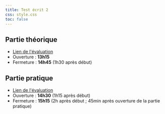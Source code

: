 ```yaml
---
title: Test écrit 2
css: style.css
toc: false
---
```


## Partie théorique

- [Lien de l'évaluation](https://eval.iict-heig-vd.in/users/evaluations/cmal89hqp07n6w4owqmj1daoq)
- Ouverture : **13h15**
- Fermeture : **14h45** (1h30 après début)

## Partie pratique

- [Lien de l'évaluation](https://eval.iict-heig-vd.in/users/evaluations/cmal8a6zl07nbw4ow3m68t0ul)
- Ouverture : **14h30** (1h15 après début)
- Fermeture : **15h15** (2h après début ; 45min après ouverture de la partie
  pratique)
